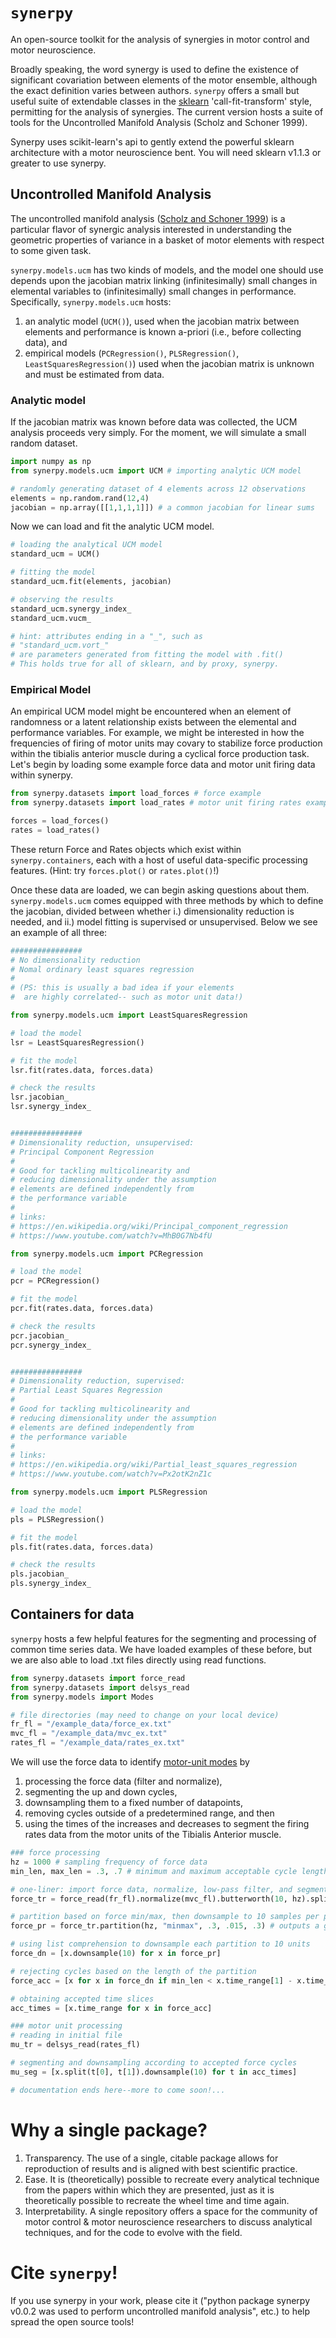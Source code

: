 # `synerpy`
An open-source toolkit for the analysis of synergies in motor control and motor neuroscience.

Broadly speaking, the word synergy is used to define the existence of significant covariation between elements of the motor ensemble, although the exact definition varies between authors. `synerpy` offers a small but useful suite of extendable classes in the [sklearn](https://scikit-learn.org/stable/getting_started.html) 'call-fit-transform' style, permitting for the analysis of synergies. The current version hosts a suite of tools for the Uncontrolled Manifold Analysis (Scholz and Schoner 1999).

Synerpy uses scikit-learn's api to gently extend the powerful sklearn architecture with a motor neuroscience bent. You will need sklearn v1.1.3 or greater to use synerpy.

## Uncontrolled Manifold Analysis
The uncontrolled manifold analysis ([Scholz and Schoner 1999](https://www.researchgate.net/publication/12915817_Scholz_JP_Schoner_G_The_uncontrolled_manifold_concept_identifying_control_variables_for_a_functional_task_Exp_Brain_Res_126_289-306)) is a particular flavor of synergic analysis interested in understanding the geometric properties of variance in a basket of motor elements with respect to some given task.

 `synerpy.models.ucm` has two kinds of models, and the model one should use depends upon the jacobian matrix linking (infinitesimally) small changes in elemental variables to (infinitesimally) small changes in performance. Specifically, `synerpy.models.ucm` hosts:
1. an analytic model (`UCM()`), used when the jacobian matrix between elements and performance is known a-priori (i.e., before collecting data), and
2. empirical models (`PCRegression()`, `PLSRegression()`, `LeastSquaresRegression()`) used when the jacobian matrix is unknown and must be estimated from data.

### Analytic model
If the jacobian matrix was known before data was collected, the UCM analysis proceeds very simply. For the moment, we will simulate a small random dataset.

```python
import numpy as np
from synerpy.models.ucm import UCM # importing analytic UCM model

# randomly generating dataset of 4 elements across 12 observations
elements = np.random.rand(12,4)
jacobian = np.array([[1,1,1,1]]) # a common jacobian for linear sums
```

Now we can load and fit the analytic UCM model.
```python
# loading the analytical UCM model
standard_ucm = UCM()

# fitting the model
standard_ucm.fit(elements, jacobian)

# observing the results
standard_ucm.synergy_index_
standard_ucm.vucm_

# hint: attributes ending in a "_", such as
# "standard_ucm.vort_"
# are parameters generated from fitting the model with .fit()
# This holds true for all of sklearn, and by proxy, synerpy.
```

### Empirical Model
An empirical UCM model might be encountered when an element of randomness or a latent relationship exists between the elemental and performance variables. For example, we might be interested in how the frequencies of firing of motor units may covary to stabilize force production within the tibialis anterior muscle during a cyclical force production task. Let's begin by loading some example force data and motor unit firing data within synerpy.

```python
from synerpy.datasets import load_forces # force example
from synerpy.datasets import load_rates # motor unit firing rates example

forces = load_forces()
rates = load_rates()
```

These return Force and Rates objects which exist within `synerpy.containers`, each with a host of useful data-specific processing features. (Hint: try `forces.plot()` or `rates.plot()`!)

Once these data are loaded, we can begin asking questions about them. `synerpy.models.ucm` comes equipped with three methods by which to define the jacobian, divided between whether i.) dimensionality reduction is needed, and ii.) model fitting is supervised or unsupervised. Below we see an example of all three:  

```python
################
# No dimensionality reduction
# Nomal ordinary least squares regression
#
# (PS: this is usually a bad idea if your elements
#  are highly correlated-- such as motor unit data!)

from synerpy.models.ucm import LeastSquaresRegression

# load the model
lsr = LeastSquaresRegression()

# fit the model
lsr.fit(rates.data, forces.data)

# check the results
lsr.jacobian_
lsr.synergy_index_


################
# Dimensionality reduction, unsupervised:
# Principal Component Regression
#
# Good for tackling multicolinearity and
# reducing dimensionality under the assumption
# elements are defined independently from
# the performance variable
#
# links:
# https://en.wikipedia.org/wiki/Principal_component_regression
# https://www.youtube.com/watch?v=MhB0G7Nb4fU

from synerpy.models.ucm import PCRegression

# load the model
pcr = PCRegression()

# fit the model
pcr.fit(rates.data, forces.data)

# check the results
pcr.jacobian_
pcr.synergy_index_


################
# Dimensionality reduction, supervised:
# Partial Least Squares Regression
#
# Good for tackling multicolinearity and
# reducing dimensionality under the assumption
# elements are defined independently from
# the performance variable
#
# links:
# https://en.wikipedia.org/wiki/Partial_least_squares_regression
# https://www.youtube.com/watch?v=Px2otK2nZ1c

from synerpy.models.ucm import PLSRegression

# load the model
pls = PLSRegression()

# fit the model
pls.fit(rates.data, forces.data)

# check the results
pls.jacobian_
pls.synergy_index_
```
## Containers for data

`synerpy` hosts a few helpful features for the segmenting and processing of common time series data. We have loaded examples of these before, but we are also able to load .txt files directly using read functions.

```python
from synerpy.datasets import force_read
from synerpy.datasets import delsys_read
from synerpy.models import Modes

# file directories (may need to change on your local device)
fr_fl = "/example_data/force_ex.txt"
mvc_fl = "/example_data/mvc_ex.txt"
rates_fl = "/example_data/rates_ex.txt"
```
We will use the force data to identify [motor-unit modes](https://pubmed.ncbi.nlm.nih.gov/36244637/) by
1. processing the force data (filter and normalize),
2. segmenting the up and down cycles,
3. downsampling them to a fixed number of datapoints,
4. removing cycles outside of a predetermined range, and then
5. using the times of the increases and decreases to segment the firing rates data from the motor units of the Tibialis Anterior muscle.

```python
### force processing
hz = 1000 # sampling frequency of force data
min_len, max_len = .3, .7 # minimum and maximum acceptable cycle length

# one-liner: import force data, normalize, low-pass filter, and segment from 2-15 s
force_tr = force_read(fr_fl).normalize(mvc_fl).butterworth(10, hz).split(2,15)

# partition based on force min/max, then downsample to 10 samples per partition
force_pr = force_tr.partition(hz, "minmax", .3, .015, .3) # outputs a generator of partitions

# using list comprehension to downsample each partition to 10 units
force_dn = [x.downsample(10) for x in force_pr]

# rejecting cycles based on the length of the partition
force_acc = [x for x in force_dn if min_len < x.time_range[1] - x.time_range[0] < max_len]

# obtaining accepted time slices
acc_times = [x.time_range for x in force_acc]

### motor unit processing
# reading in initial file
mu_tr = delsys_read(rates_fl)

# segmenting and downsampling according to accepted force cycles
mu_seg = [x.split(t[0], t[1]).downsample(10) for t in acc_times]

# documentation ends here--more to come soon!...

```

# Why a single package?
1. Transparency. The use of a single, citable package allows for reproduction of results and is aligned with best scientific practice.
2. Ease. It is (theoretically) possible to recreate every analytical technique from the papers within which they are presented, just as it is theoretically possible to recreate the wheel time and time again.
3. Interpretability. A single repository offers a space for the community of motor control & motor neuroscience researchers to discuss analytical techniques, and for the code to evolve with the field.

# Cite `synerpy`!
If you use synerpy in your work, please cite it ("python package synerpy v0.0.2 was used to perform uncontrolled manifold analysis", etc.) to help spread the open source tools!